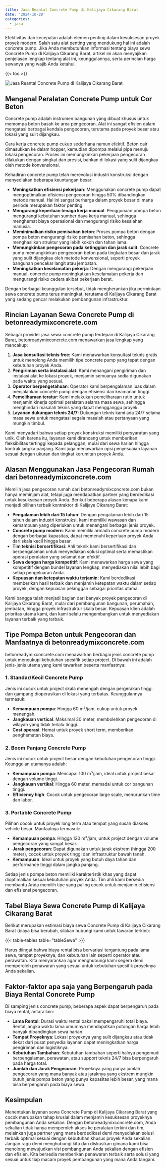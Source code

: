 ```yaml
---
title: Jasa Reantal Concrete Pump di Kalijaya Cikarang Barat
date: '2024-10-28'
categories:
  - jasa
---
```


Efektivitas dan kecepatan adalah elemen penting dalam kesuksesan proyek proyek modern. Salah satu alat penting yang mendukung hal ini adalah concrete pump. Jika Anda membutuhkan informasi tentang biaya sewa Concrete Pump di Kalijaya Cikarang Barat, artikel ini akan menyajikan penjelasan lengkap tentang alat ini, keunggulannya, serta perincian harga sewanya yang wajib Anda ketahui.

{{< toc >}}

![Jasa Reantal Concrete Pump di Kalijaya Cikarang Barat](https://betoncor8.github.io/pump/concrete-pump%20(19).png)

## Mengenal Peralatan Concrete Pump untuk Cor Beton

Concrete pump adalah instrumen bangunan yang dibuat khusus untuk memompa beton basah ke area pengecoran. Alat ini sangat efisien dalam mengatasi berbagai kendala pengecoran, terutama pada proyek besar atau lokasi yang sulit dijangkau.

Cara kerja concrete pump cukup sederhana namun efektif. Beton cair dimasukkan ke dalam hopper, kemudian dipompa melalui pipa menuju lokasi pengecoran. Proses ini memungkinkan pekerjaan pengecoran dilakukan dengan singkat dan presisi, bahkan di lokasi yang sulit dijangkau oleh metode konvensional.

Kehadiran concrete pump telah merevolusi industri konstruksi dengan menyediakan beberapa keuntungan besar:

- **Meningkatkan efisiensi pekerjaan**: Menggunakan concrete pump dapat mengoptimalkan efisiensi pengecoran hingga 50% dibandingkan metode manual. Hal ini sangat berharga dalam proyek besar di mana periode merupakan faktor penting.
- **Mengurangi keperluan tenaga kerja manual**: Penggunaan pompa beton mengurangi kebutuhan sumber daya kerja manual, sehingga menghemat biaya operasional dan mengurangi risiko kesalahan manusia.
- **Meminimalkan risiko pemisahan beton**: Proses pompa beton dengan pompa beton mengurangi risiko pemisahan beton, sehingga menghasilkan struktur yang lebih kokoh dan tahan lama.
- **Memungkinkan pengecoran pada ketinggian dan jarak sulit**: Concrete pump memungkinkan pengecoran beton pada tingkatan besar dan jarak yang sulit dijangkau oleh metode konvensional, seperti proyek bangunan pencakar langit atau jembatan.
- **Meningkatkan keselamatan pekerja**: Dengan mengurangi pekerjaan manual, concrete pump meningkatkan keselamatan pekerja dan mengurangi risiko cedera akibat pekerjaan berat.

Dengan berbagai keunggulan tersebut, tidak mengherankan jika permintaan sewa concrete pump terus meningkat, terutama di Kalijaya Cikarang Barat yang sedang gencar melakukan pembangunan infrastruktur.

## Rincian Layanan Sewa Concrete Pump di betonreadymixconcrete.com

Sebagai provider jasa sewa concrete pump terdepan di Kalijaya Cikarang Barat, betonreadymixconcrete.com menawarkan jasa lengkap yang mencakup:

1. **Jasa konsultasi teknis free**: Kami menawarkan konsultasi teknis gratis untuk menolong Anda memilih tipe concrete pump yang tepat dengan kebutuhan proyek Anda.
2. **Pengiriman serta instalasi alat**: Kami menangani pengiriman dan instalasi alat ke lokasi proyek, menjamin semuanya sedia digunakan pada waktu yang sesuai.
3. **Operator berpengetahuan**: Operator kami berpengalaman luas dalam menjalankan concrete pump dengan efisiensi dan keamanan tinggi.
4. **Pemeliharaan teratur**: Kami melakukan pemeliharaan rutin untuk menjamin kinerja optimal peralatan selama masa sewa, sehingga menghindari masalah teknis yang dapat mengganggu proyek.
5. **Layanan dukungan teknis 24/7**: Dukungan teknis kami ada 24/7 selama masa sewa untuk mengatasi segala masalah atau pertanyaan yang mungkin timbul.

Kami menyadari bahwa setiap proyek konstruksi memiliki persyaratan yang unik. Oleh karena itu, layanan kami dirancang untuk memberikan fleksibilitas tertinggi kepada pelanggan, mulai dari sewa harian hingga kontrak jangka panjang. Kami juga menawarkan opsi penyesuaian layanan sesuai dengan ukuran dan tingkat kerumitan proyek Anda.

## Alasan Menggunakan Jasa Pengecoran Rumah dari betonreadymixconcrete.com

Memilih jasa pengecoran rumah dari betonreadymixconcrete.com bukan hanya meminjam alat, tetapi juga mendapatkan partner yang berdedikasi untuk kesuksesan proyek Anda. Berikut beberapa alasan kenapa kami menjadi pilihan terbaik kontraktor di Kalijaya Cikarang Barat:

- **Pengalaman lebih dari 15 tahun**: Dengan pengalaman lebih dari 15 tahun dalam industri konstruksi, kami memiliki wawasan dan kemampuan yang diperlukan untuk menangani berbagai jenis proyek.
- **Concrete pump modern**: Kami memiliki armada concrete pump modern dengan berbagai kapasitas, dapat memenuhi keperluan proyek Anda dari skala kecil hingga besar.
- **Tim teknisi bersertifikasi**: Ahli teknik kami bersertifikasi dan berpengalaman untuk menyediakan solusi optimal serta memastikan operasi peralatan yang selamat dan efektif.
- **Sewa dengan harga kompetitif**: Kami menawarkan harga sewa yang kompetitif dengan bundel layanan lengkap, menyediakan nilai lebih bagi setiap pengeluaran Anda.
- **Kepuasan dan ketepatan waktu terjamin**: Kami berdedikasi memberikan hasil terbaik dan menjamin ketepatan waktu dalam setiap proyek, dengan kepuasan pelanggan sebagai prioritas utama.

Kami bangga telah menjadi bagian dari banyak proyek pengecoran di Kalijaya Cikarang Barat, mulai dari pembangunan bangunan, perumahan, jembatan, hingga proyek infrastruktur skala besar. Kepuasan klien adalah prioritas utama kami, dan kami selalu mengembangkan untuk menyediakan layanan terbaik yang terbaik.

## Tipe Pompa Beton untuk Pengecoran dan Manfaatnya di betonreadymixconcrete.com

betonreadymixconcrete.com menawarkan berbagai jenis concrete pump untuk mencukupi kebutuhan spesifik setiap project. Di bawah ini adalah jenis-jenis utama yang kami tawarkan beserta manfaatnya:

### 1\. Standar/Kecil Concrete Pump

Jenis ini cocok untuk project skala menengah dengan pergerakan tinggi dan gampang dioperasikan di lokasi yang terbatas. Keunggulannya termasuk:

- **Kemampuan pompa**: Hingga 60 m³/jam, cukup untuk proyek menengah.
- **Jangkauan vertical**: Maksimal 30 meter, membolehkan pengecoran di wilayah yang tidak terlalu tinggi.
- **Cost operasi**: Hemat untuk proyek short term, memberikan penghematan biaya.

### 2\. Boom Panjang Concrete Pump

Jenis ini cocok untuk project besar dengan kebutuhan pengecoran tinggi. Keunggulan utamanya adalah:

- **Kemampuan pompa**: Mencapai 100 m³/jam, ideal untuk project besar dengan volume tinggi.
- **Jangkauan vertikal**: Hingga 60 meter, memadai untuk cor bangunan tinggi.
- **Efficiency high**: Cocok untuk pengecoran large scale, menurunkan time dan labor.

### 3\. Portable Concrete Pump

Pilihan cocok untuk proyek long term atau tempat yang susah diakses vehicle besar. Manfaatnya termasuk:

- **Kemampuan pompa**: Hingga 120 m³/jam, untuk project dengan volume pengecoran yang sangat besar.
- **Jarak pengecoran**: Dapat digunakan untuk jarak ekstrem (hingga 200 meter), cocok untuk proyek tinggi dan infrastruktur bawah tanah.
- **Kemampuan**: Ideal untuk proyek yang butuh daya tahan dan performance tinggi dalam jangka panjang.

Setiap jenis pompa beton memiliki karakteristik khas yang dapat dioptimalkan sesuai kebutuhan proyek Anda. Tim ahli kami bersedia membantu Anda memilih tipe yang paling cocok untuk menjamin efisiensi dan efisiensi pengecoran.

## Tabel Biaya Sewa Concrete Pump di Kalijaya Cikarang Barat

Berikut merupakan estimasi biaya sewa Concrete Pump di Kalijaya Cikarang Barat (biaya bisa berubah, silakan hubungi kami untuk tawaran terkini):

{{< table-tables table="tableSewa" >}}

Harus diingat bahwa biaya rental bisa bervariasi tergantung pada lama sewa, tempat proyeknya, dan kebutuhan lain seperti operator atau perawatan. Kita menyarankan agar menghubungi kami segera demi memperoleh penawaran yang sesuai untuk kebutuhan spesifik proyeknya Anda sekalian.

## Faktor-faktor apa saja yang Berpengaruh pada Biaya Rental Concrete Pump

Di samping jenis concrete pump, beberapa aspek dapat berpengaruh pada biaya rental, antara lain:

- **Lama Rental**: Durasi waktu rental bakal mempengaruhi total biaya. Rental jangka waktu lama umumnya mendapatkan potongan harga lebih banyak dibandingkan sewa harian.
- **Tempat Proyeknya**: Lokasi proyeknya yang sulit dijangkau atau tidak dekat dari pusat penyedia layanan dapat meningkatkan harga pengiriman dan logistiknya.
- **Kebutuhan Tambahan**: Kebutuhan tambahan seperti halnya pengemudi berpengalaman, perawatan, atau support teknis 24/7 bisa berpengaruh pada harga total.
- **Jumlah dan Jarak Pengecoran**: Proyeknya yang punya jumlah pengecoran yang mana banyak atau jaraknya yang ekstrem mungkin butuh jenis pompa beton yang punya kapasitas lebih besar, yang mana bisa berpengaruh pada biaya sewa.

## Kesimpulan

Menentukan layanan sewa Concrete Pump di Kalijaya Cikarang Barat yang cocok merupakan tahap krusial dalam menjamin kesuksesan proyeknya pembangunan Anda sekalian. Dengan betonreadymixconcrete.com, Anda sekalian tidak hanya memperoleh akses ke peralatan terkini dan tim, melainkan juga partner yang mana berdedikasi demi menyediakan solusi terbaik optimal sesuai dengan kebutuhan khusus proyek Anda sekalian. Jangan ragu demi menghubungi kita dan diskusikan gimana kami bisa menolong mewujudkan visi pembangunan Anda sekalian dengan efisien dan efisien. Kita bersedia memberikan penawaran terbaik serta solusi yang sesuai untuk tiap macam proyek pembangunan yang mana Anda tangani.

